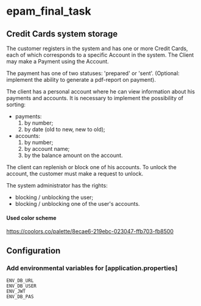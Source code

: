 # epam_final_task
## Credit Cards system storage


The customer registers in the system and has one or more Credit Cards, each of which corresponds to a specific Account in the system. 
The Client may make a Payment using the Account.

The payment has one of two statuses: 'prepared' or 'sent'. (Optional: implement the ability to generate a pdf-report on payment).

The client has a personal account where he can view information about his payments and accounts. 
It is necessary to implement the possibility of sorting: 
- payments: 
  1. by number; 
  2. by date (old to new, new to old); 
- accounts: 
  1. by number; 
  2. by account name; 
  3. by the balance amount on the account. 

The client can replenish or block one of his accounts. 
To unlock the account, the customer must make a request to unlock.

The system administrator has the rights:
- blocking / unblocking the user; 
- blocking / unblocking one of the user's accounts.


#### Used color scheme
https://coolors.co/palette/8ecae6-219ebc-023047-ffb703-fb8500

## Configuration
### Add environmental variables for [application.properties]
```
ENV_DB_URL
ENV_DB_USER
ENV_JWT
ENV_DB_PAS
```
